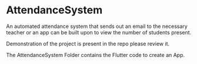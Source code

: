 # AttendanceSystem
An automated attendance system that sends out an email to the necessary teacher or an app can be built upon to view the number of students present.

Demonstration of the project is present in the repo please review it.

The AttendanceSystem Folder contains the Flutter code to create an App.
